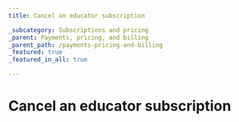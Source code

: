 ```yaml
---
title: Cancel an educator subscription

_subcategory: Subscriptions and pricing
_parent: Payments, pricing, and billing
_parent_path: /payments-pricing-and-billing
_featured: true
_featured_in_all: true

---
```

# Cancel an educator subscription